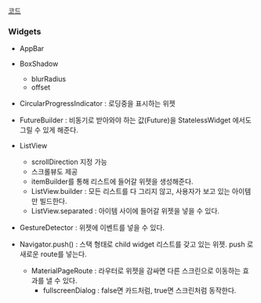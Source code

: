 [코드](../lib/webtoon/widgets/webtoon_widget.dart)

### Widgets

- AppBar
- BoxShadow
    - blurRadius
    - offset
- CircularProgressIndicator : 로딩중을 표시하는 위젯


- FutureBuilder : 비동기로 받아와야 하는 값(Future)을 StatelessWidget 에서도 그릴 수 있게 해준다.
- ListView
    - scrollDirection 지정 가능
    - 스크롤뷰도 제공
    - itemBuilder를 통해 리스트에 들어갈 위젯을 생성해준다.
    - ListView.builder : 모든 리스트를 다 그리지 않고, 사용자가 보고 있는 아이템만 빌드한다.
    - ListView.separated : 아이템 사이에 들어갈 위젯을 넣을 수 있다.
- GestureDetector : 위젯에 이벤트를 넣을 수 있다.
- Navigator.push() : 스택 형태로 child widget 리스트를 갖고 있는 위젯. push 로 새로운 route를 넣는다.
    - MaterialPageRoute : 라우터로 위젯을 감싸면 다른 스크린으로 이동하는 효과를 낼 수 있다.
        - fullscreenDialog : false면 카드처럼, true면 스크린처럼 동작한다.
